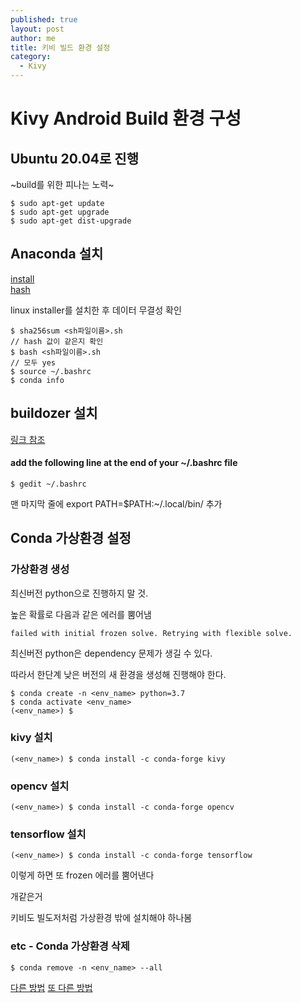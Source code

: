 ```yaml
---
published: true
layout: post
author: me
title: 키비 빌드 환경 설정
category:
  - Kivy
---
```

# Kivy Android Build 환경 구성

## Ubuntu 20.04로 진행

~build를 위한 피나는 노력~

```
$ sudo apt-get update
$ sudo apt-get upgrade
$ sudo apt-get dist-upgrade
```

## Anaconda 설치

[install](https://www.anaconda.com/products/individual)<br>
[hash](https://docs.anaconda.com/anaconda/install/hashes/all/)

linux installer를 설치한 후 데이터 무결성 확인
```
$ sha256sum <sh파일이름>.sh
// hash 값이 같은지 확인
$ bash <sh파일이름>.sh
// 모두 yes
$ source ~/.bashrc
$ conda info
```

## buildozer 설치

[링크 참조](https://buildozer.readthedocs.io/en/latest/installation.html)

#### add the following line at the end of your ~/.bashrc file

```
$ gedit ~/.bashrc
```

맨 마지막 줄에 export PATH=$PATH:~/.local/bin/ 추가

## Conda 가상환경 설정

### 가상환경 생성

최신버전 python으로 진행하지 말 것.

높은 확률로 다음과 같은 에러를 뿜어냄

```
failed with initial frozen solve. Retrying with flexible solve.
```

최신버전 python은 dependency 문제가 생길 수 있다.

따라서 한단계 낮은 버전의 새 환경을 생성해 진행해야 한다.

```
$ conda create -n <env_name> python=3.7
$ conda activate <env_name>
(<env_name>) $
```

### kivy 설치

```
(<env_name>) $ conda install -c conda-forge kivy
```

### opencv 설치

```
(<env_name>) $ conda install -c conda-forge opencv
```

### tensorflow 설치

```
(<env_name>) $ conda install -c conda-forge tensorflow
```

이렇게 하면 또 frozen 에러를 뿜어낸다

개같은거

키비도 빌도저처럼 가상환경 밖에 설치해야 하나봄

### etc - Conda 가상환경 삭제 

```
$ conda remove -n <env_name> --all
```


[다른 방법](https://www.youtube.com/watch?v=Pi510YawopE)
[또 다른 방법](https://noel-embedded.tistory.com/914)
